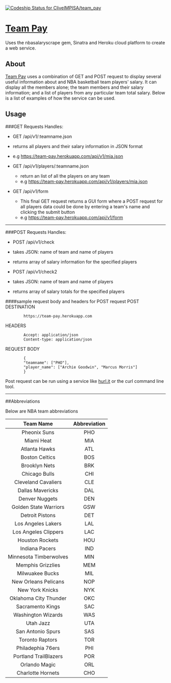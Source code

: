 [ ![Codeship Status for CliveIMPISA/team_pay](https://codeship.io/projects/9eba9520-477f-0132-6126-02177f684f61/status?branch=feature/CliveIMPISA)](https://codeship.io/projects/45630)

[Team Pay]("https://team-pay.herokuapp.com")
========
Uses the nbasalaryscrape gem, Sinatra and Heroku cloud platform to create a web service.
## About
[Team Pay]("https://team-pay.herokuapp.com") uses a combination of GET and POST request to display several useful information about and NBA basketball team players' salary.
It can display all the members alone; the team members and their salary information; and a list of players from any particular team total salary. Below is a list of examples of how the service can be used.

## Usage
###GET Requests
Handles:


- GET /api/v1/:teamname.json

 - returns all players and their salary information in JSON format
 - e.g https://team-pay.herokuapp.com/api/v1/mia.json


- GET /api/v1/players/:teamname.json

  - return an list of all the players on any team
  - e.g https://team-pay.herokuapp.com/api/v1/players/mia.json


- GET /api/v1/form
  - This final GET request returns a GUI form where a POST request for all players data could be done by entering a team's name and clicking the submit button
  - e.g https://team-pay.herokuapp.com/api/v1/form

***
###POST Requests
Handles:

- POST /api/v1/check
 - takes JSON: name of team and name of players
 - returns array of salary information for the specified players


- POST /api/v1/check2
 - takes JSON: name of team and name of players
 - returns array of salary totals for the specified players




####sample request body and headers for POST request
POST DESTINATION
````
        https://team-pay.herokuapp.com

````
HEADERS
````
        Accept: application/json
        Content-type: application/json
````
REQUEST BODY
````
		{
		"teamname": ["PHO"],
		"player_name": ["Archie Goodwin", "Marcus Morris"]
		}
````
Post request can be run using a service like [hurl.it]("http://www.hurl.it")
or the curl command line tool.
***

##Abbreviations

Below are NBA team abbreviations

|  Team Name |Abbreviation  |
|:---------------:|:-----:|
|Pheonix Suns|PHO|
|Miami Heat|MIA|
|Atlanta Hawks |ATL|
|Boston Celtics|BOS|
|Brooklyn Nets|BRK|
|Chicago Bulls|CHI|
|Cleveland Cavaliers|CLE|
|Dallas Mavericks|DAL|
|Denver Nuggets|DEN|
|Golden State Warriors|GSW|
|Detroit Pistons|DET|
|Los Angeles Lakers|LAL|
|Los Angeles Clippers|LAC|
|Houston Rockets|HOU|
|Indiana Pacers|IND|
|Minnesota Timberwolves|MIN|
|Memphis Grizzlies| MEM|
|Milwuakee Bucks| MIL|
|New Orleans Pelicans| NOP|
|New York Knicks|NYK|
|Oklahoma City Thunder|OKC|
|Sacramento Kings| SAC|
|Washington Wizards|WAS|
|Utah Jazz| UTA|
|San Antonio Spurs|SAS|
|Toronto Raptors|TOR|
|Philadephia 76ers|PHI|
|Portland TrailBlazers|POR|
|Orlando Magic|ORL|
|Charlotte Hornets|CHO|
